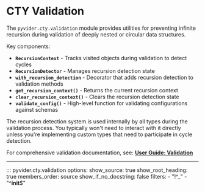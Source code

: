 # CTY Validation

The `pyvider.cty.validation` module provides utilities for preventing infinite recursion during validation of deeply nested or circular data structures.

Key components:
- **`RecursionContext`** - Tracks visited objects during validation to detect cycles
- **`RecursionDetector`** - Manages recursion detection state
- **`with_recursion_detection`** - Decorator that adds recursion detection to validation methods
- **`get_recursion_context()`** - Returns the current recursion context
- **`clear_recursion_context()`** - Clears the recursion detection state
- **`validate_config()`** - High-level function for validating configurations against schemas

The recursion detection system is used internally by all types during the validation process. You typically won't need to interact with it directly unless you're implementing custom types that need to participate in cycle detection.

For comprehensive validation documentation, see: **[User Guide: Validation](../user-guide/core-concepts/validation.md)**

---

::: pyvider.cty.validation
    options:
      show_source: true
      show_root_heading: true
      members_order: source
      show_if_no_docstring: false
      filters:
        - "!^_"
        - "^__init__$"
